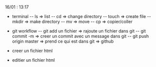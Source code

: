 16/01 : 13:17

- terminal
-- ls => list
-- cd => change directory
-- touch => create file
-- mkdir => make directory
-- mv => move
-- cp => copier/coller


- git workflow
-- git add un fichier => rajoute un fichier dans git
-- git commit -m => creer un commit avec un message dans git
-- git push origin master => prend ce qui est dans git => github

- creer un fichier html
- editier un fichier html
